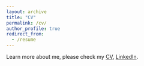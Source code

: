 ```yaml
---
layout: archive
title: "CV"
permalink: /cv/
author_profile: true
redirect_from:
  - /resume
---
```


Learn more about me, please check my [CV](https://drive.google.com/file/d/1MVCyQMI3Xmy4TMN8i5h6ePP66ZV6hdpu/view?usp=sharing), [LinkedIn](https://www.linkedin.com/in/jun-liu-87471a111/). 
